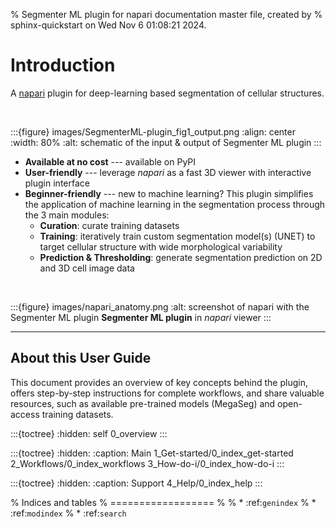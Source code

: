 % Segmenter ML plugin for napari documentation master file, created by
% sphinx-quickstart on Wed Nov  6 01:08:21 2024.

# Introduction


A [napari](http://napari.org) plugin for deep-learning based segmentation of cellular structures.

<br>

:::{figure} images/SegmenterML-plugin_fig1_output.png
:align: center
:width: 80%
:alt: schematic of the input & output of Segmenter ML plugin
:::

- **Available at no cost** --- available on PyPI
- **User-friendly** --- leverage *napari* as a fast 3D viewer with interactive plugin interface
- **Beginner-friendly** --- new to machine learning? This plugin simplifies the application of machine learning in the segmentation process through the 3 main modules:
    - **Curation**: curate training datasets
    - **Training**: iteratively train custom segmentation model(s) (UNET) to target cellular structure with wide morphological variability
    - **Prediction & Thresholding**: generate segmentation prediction on 2D and 3D cell image data

<br>

:::{figure} images/napari_anatomy.png
:alt: screenshot of napari with the Segmenter ML plugin
**Segmenter ML plugin** in *napari* viewer
::: 

***

## About this User Guide

This document provides an overview of key concepts behind the plugin, offers step-by-step instructions for complete workflows, and share valuable resources, such as available pre-trained models (MegaSeg) and open-access training datasets.



:::{toctree}
:hidden:
self
0_overview
:::

:::{toctree}
:hidden:
:caption: Main
1_Get-started/0_index_get-started
2_Workflows/0_index_workflows
3_How-do-i/0_index_how-do-i
:::

:::{toctree}
:hidden:
:caption: Support
4_Help/0_index_help
:::

% Indices and tables
% ==================
%
% * :ref:`genindex`
% * :ref:`modindex`
% * :ref:`search`
